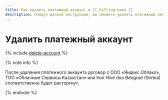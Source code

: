 ```yaml
---
title: Как удалить платежный аккаунт в {{ billing-name }}
description: Следуя данной инструкции, вы сможете удалить платежный аккаунт.
---
```


# Удалить платежный аккаунт

{% include [delete-account](../../_includes/billing/billing-delete-account.md) %}

{% note info %}

После удаления платежного аккаунта договор с ООО «Яндекс.Облако», ТОО «Облачные Сервисы Казахстан» или Iron Hive doo Beograd (Serbia) соответственно будет расторгнут.

{% endnote %}

